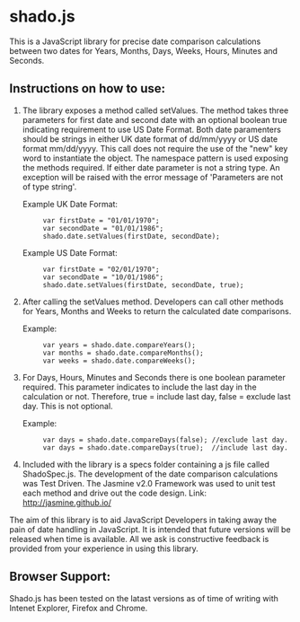 shado.js
========

This is a JavaScript library for precise date comparison calculations between two dates for Years, Months, Days, Weeks, Hours, Minutes and Seconds.

Instructions on how to use:
---------------------------

1.  The library exposes a method called setValues.  The method takes three parameters for first date and second date with an optional boolean true indicating requirement to use US Date Format.  Both date paramenters should be strings in either UK date format of dd/mm/yyyy or US date format mm/dd/yyyy.  This call does not require the use of the "new" key word to instantiate the object.  The namespace pattern is used exposing the methods required.  If either date parameter is not a string type.  An exception will be raised with the error message of 'Parameters are not of type string'.

    Example UK Date Format: 
    
             var firstDate = "01/01/1970";
             var secondDate = "01/01/1986";
             shado.date.setValues(firstDate, secondDate);
             
    Example US Date Format:
             
             var firstDate = "02/01/1970";
             var secondDate = "10/01/1986";
             shado.date.setValues(firstDate, secondDate, true);


2.  After calling the setValues method.  Developers can call other methods for Years, Months and Weeks to return the          calculated date comparisons.       

    Example: 
    
             var years = shado.date.compareYears();
             var months = shado.date.compareMonths();
             var weeks = shado.date.compareWeeks();
             
3.  For Days, Hours, Minutes and Seconds there is one boolean parameter required.  This parameter indicates to include the     last day in the calculation or not.  Therefore, true = include last day, false = exclude last day.  This is not           optional.

    Example: 
    
             var days = shado.date.compareDays(false); //exclude last day.
             var days = shado.date.compareDays(true);  //include last day.
             
4.  Included with the library is a specs folder containing a js file called ShadoSpec.js.  The development of the date        comparison calculations was Test Driven.  The Jasmine v2.0 Framework was used to unit test each method and drive out      the code design.  Link: http://jasmine.github.io/

The aim of this library is to aid JavaScript Developers in taking away the pain of date handling in JavaScript.  It is intended that future versions will be released when time is available.  All we ask is constructive feedback is provided from your experience in using this library.

Browser Support:
----------------

Shado.js has been tested on the latast versions as of time of writing with Intenet Explorer, Firefox and Chrome.

